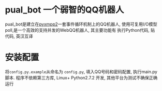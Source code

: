 # pual_bot 一个弱智的QQ机器人
pual_bot是建立在[pyxmpp2](https://github.com/Jajcus/pyxmpp2)一套事件循环机制上的QQ机器人, 使用可复用I/O模型poll,是一个高效的支持并发的WebQQ机器人, 其主要功能有 执行Python代码, 贴代码, 英汉互译

# 安装配置
将`config.py.example`从命名为 `config.py`, 填入QQ号码和密码配置, 执行main.py脚本. 程序不依赖第三方库, Linux+ Python2.7.2 开发, 其他平台为测试不确保正确运行
